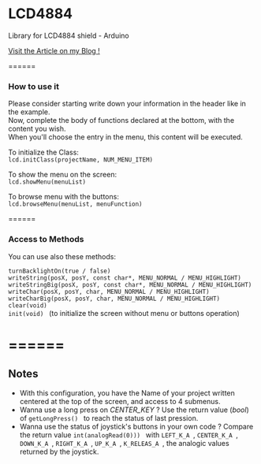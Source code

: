 # LCD4884
Library for LCD4884 shield - Arduino

[Visit the Article on my Blog !](http://horloge-skynet.weebly.com/arduino/lcd4884-shield)

======

### How to use it


Please consider starting write down your information in the header like in the example.  
Now, complete the body of functions declared at the bottom, with the content you wish.  
When you'll choose the entry in the menu, this content will be executed.  

To initialize the Class:  
```lcd.initClass(projectName, NUM_MENU_ITEM) ```

To show the menu on the screen:  
```lcd.showMenu(menuList) ```

To browse menu with the buttons:  
```lcd.browseMenu(menuList, menuFunction) ```


======
### Access to Methods

You can use also these methods:

```turnBacklightOn(true / false)```  
```writeString(posX, posY, const char*, MENU_NORMAL / MENU_HIGHLIGHT)```  
```writeStringBig(posX, posY, const char*, MENU_NORMAL / MENU_HIGHLIGHT)```  
```writeChar(posX, posY, char, MENU_NORMAL / MENU_HIGHLIGHT)```  
```writeCharBig(posX, posY, char, MENU_NORMAL / MENU_HIGHLIGHT)```  
```clear(void) ```  
```init(void) ``` (to initialize the screen without menu or buttons operation)


======
======

## Notes
* With this configuration, you have the Name of your project written centered at the top of the screen, and access to 4 submenus.
* Wanna use a long press on *CENTER_KEY* ? Use the return value (_bool_) of ```getLongPress() ``` to reach the status of last pression.
* Wanna use the status of joystick's buttons in your own code ? Compare the return value ```int(analogRead(0))) ``` with ```LEFT_K_A ```, ```CENTER_K_A ```, ```DOWN_K_A ```, ```RIGHT_K_A ```, ```UP_K_A ```, ```K_RELEAS_A ```, the analogic values returned by the joystick.
